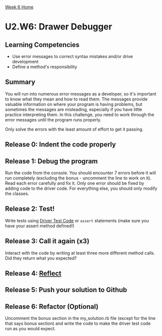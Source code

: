 [Week 6 Home](../)

# U2.W6: Drawer Debugger


## Learning Competencies
- Use error messages to correct syntax mistakes and/or drive development
- Define a method's responsibility

## Summary

You will run into numerous error messages as a developer, so it's important to know what they mean and how to read them. The messages provide valuable information on where your program is having problems, but sometimes the messages are misleading, especially if you have little practice interpreting them. In this challenge, you need to work through the error messages until the program runs properly. 

Only solve the errors with the least amount of effort to get it passing. 

## Release 0: Indent the code properly
 
## Release 1: Debug the program
Run the code from the console. You should encounter 7 errors before it will run completely (excluding the bonus - uncomment the line to work on it). Read each error carefully and fix it. Only one error should be fixed by adding code to the driver code. For everything else, you should only modify the classes. 

## Release 2: Test!
Write tests using [Driver Test Code](https://github.com/Devbootcamp/phase-0-handbook/blob/master/coding-references/driver-code.md) or `assert` statements (make sure you have your assert method defined!)

## Release 3: Call it again (x3)
Interact with the code by writing at least three more different method calls. Did they return what you expected?

## Release 4: [Reflect](https://github.com/Devbootcamp/phase-0-handbook/blob/master/coding-references/reflection-guidelines.md)

## Release 5: Push your solution to Github

## Release 6: Refactor (Optional)
Uncomment the bonus section in the my_solution.rb file (except for the line that says bonus section) and write the code to make the driver test code run as you would expect. 
